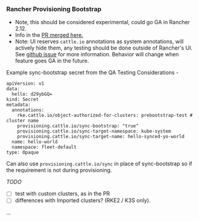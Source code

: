 ### Rancher Provisioning Bootstrap

* Note, this should be considered experimental, could go GA in Rancher 2.12.
* Info in the [PR merged here.](https://github.com/rancher/rancher/pull/46722)
* Note: UI reserves `cattle.io` annotations as system annotations, will actively hide them, any testing should be done outside of Rancher's UI.  See [github issue](https://github.com/rancher/dashboard/issues/13655) for more information. Behavior will change when feature goes GA in the future.

Example sync-bootstrap secret from the QA Testing Considerations -

```
apiVersion: v1
data:
  hello: d29ybGQ=
kind: Secret
metadata:
  annotations:
    rke.cattle.io/object-authorized-for-clusters: prebootstrap-test # cluster name
    provisioning.cattle.io/sync-bootstrap: "true"
    provisioning.cattle.io/sync-target-namespace: kube-system
    provisioning.cattle.io/sync-target-name: hello-synced-yo-world
  name: hello-world
  namespace: fleet-default
type: Opaque
```
Can also use `provisioning.cattle.io/sync` in place of sync-bootstrap so if the requirement is not during provisioning.

_TODO_
- [ ] test with custom clusters, as in the PR
- [ ] differences with Imported clusters? (RKE2 / K3S only).

...

